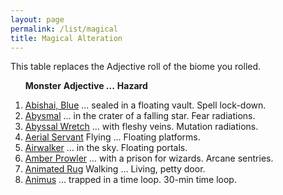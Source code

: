 ```yaml
---
layout: page
permalink: /list/magical
title: Magical Alteration
---
```


This table replaces the Adjective roll of the biome you rolled.

&nbsp; &nbsp; &nbsp; <span class="a">**Monster**</span> <span class="ee">**Adjective ...**</span> **Hazard**

1. <span class="a">[Abishai, Blue](/monsters/abishai-blue)</span> <span class="e">... sealed in a floating vault.</span> <span class="d">Spell lock-down.</span> 
1. <span class="a">[Abysmal](/monsters/abysmal)</span>  <span class="e">... in the crater of a falling star.</span> <span class="d">Fear radiations.</span> 
1. <span class="a">[Abyssal Wretch](/monsters/abyssal-wretch)</span> <span class="e"> ... with fleshy veins.</span> <span class="d">Mutation radiations.</span> 
1. <span class="a">[Aerial Servant](/monsters/aerial-servant)</span> <span class="e">Flying ...</span> <span class="d">Floating platforms.</span> 
1. <span class="a">[Airwalker](/monsters/airwalker)</span> <span class="e">... in the sky.</span> <span class="d">Floating portals.</span> 
1. <span class="a">[Amber Prowler](/monsters/amber-prowler)</span> <span class="e">... with a prison for wizards.</span> <span class="d">Arcane sentries.</span> 
1. <span class="a">[Animated Rug](/monsters/animated-rug)</span> <span class="e">Walking ...</span> <span class="d">Living, petty door.</span> 
1. <span class="a">[Animus](/monsters/animus)</span> <span class="e">... trapped in a time loop.</span> <span class="d">30-min time loop.</span> 
